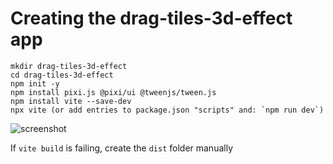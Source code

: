 # Creating the drag-tiles-3d-effect app

    mkdir drag-tiles-3d-effect
    cd drag-tiles-3d-effect
    npm init -y
    npm install pixi.js @pixi/ui @tweenjs/tween.js
    npm install vite --save-dev
    npx vite (or add entries to package.json "scripts" and: `npm run dev`)

![screenshot](https://raw.github.com/afarber/pixi-questions/master/drag-tiles-3d-effect/screenshot.gif)

If `vite build` is failing, create the `dist` folder manually
